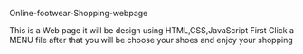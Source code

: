 Online-footwear-Shopping-webpage

This is a Web page it will be design using HTML,CSS,JavaScript First Click a MENU file after that you will be choose your shoes and enjoy your shopping

